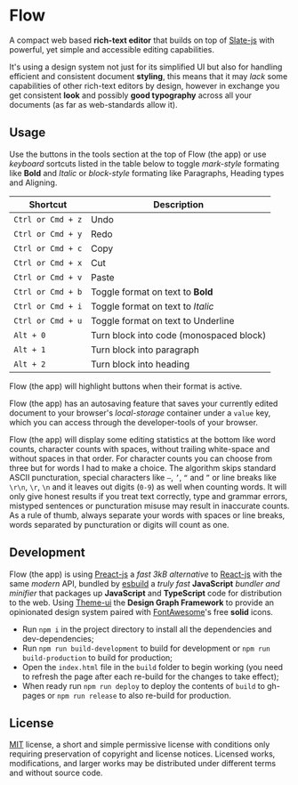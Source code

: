 # Flow

A compact web based **rich-text editor** that builds on top of [Slate-js](https://docs.slatejs.org/) with powerful, yet simple and accessible editing capabilities.

It's using a design system not just for its simplified UI but also for handling efficient and consistent document **styling**, this means that it may _lack_ some capabilities of other rich-text editors by design, however in exchange you get consistent **look** and possibly **good typography** across all your documents (as far as web-standards allow it).

## Usage

Use the buttons in the tools section at the top of Flow (the app) or use _keyboard_ sortcuts listed in the table below to toggle _mark-style_ formating like **Bold** and _Italic_ or _block-style_ formating like Paragraphs, Heading types and Aligning.

| Shortcut          | Description                             |
| ----------------- | --------------------------------------- |
| `Ctrl or Cmd + z` | Undo                                    |
| `Ctrl or Cmd + y` | Redo                                    |
| `Ctrl or Cmd + c` | Copy                                    |
| `Ctrl or Cmd + x` | Cut                                     |
| `Ctrl or Cmd + v` | Paste                                   |
| `Ctrl or Cmd + b` | Toggle format on text to **Bold**       |
| `Ctrl or Cmd + i` | Toggle format on text to _Italic_       |
| `Ctrl or Cmd + u` | Toggle format on text to Underline      |
| `Alt + 0`         | Turn block into code (monospaced block) |
| `Alt + 1`         | Turn block into paragraph               |
| `Alt + 2`         | Turn block into heading                 |

Flow (the app) will highlight buttons when their format is active.

Flow (the app) has an autosaving feature that saves your currently edited document to your browser's _local-storage_ container under a `value` key, which you can access through the developer-tools of your browser.

Flow (the app) will display some editing statistics at the bottom like word counts, character counts with spaces, without trailing white-space and without spaces in that order. For character counts you can choose from three but for words I had to make a choice. The algorithm skips standard ASCII puncturation, special characters like `—`, `’`, `“` and `”` or line breaks like `\r\n`, `\r`, `\n` and it leaves out digits (`0-9`) as well when counting words. It will only give honest results if you treat text correctly, type and grammar errors, mistyped sentences or puncturation misuse may result in inaccurate counts. As a rule of thumb, always separate your words with spaces or line breaks, words separated by puncturation or digits will count as one.

## Development

Flow (the app) is using [Preact-js](https://preactjs.com/) a _fast 3kB alternative_ to [React-js](https://reactjs.org/) with the same _modern_ API, bundled by [esbuild](https://github.com/evanw/esbuild) a _truly fast_ **JavaScript** _bundler and minifier_ that packages up **JavaScript** and **TypeScript** code for distribution to the web. Using [Theme-ui](https://theme-ui.com/) the **Design Graph Framework** to provide an opinionated design system paired with [FontAwesome](https://fontawesome.com/)'s free **solid** icons.

- Run `npm i` in the project directory to install all the dependencies and dev-dependencies;
- Run `npm run build-development` to build for development or `npm run build-production` to build for production;
- Open the `index.html` file in the `build` folder to begin working (you need to refresh the page after each re-build for the changes to take effect);
- When ready run `npm run deploy` to deploy the contents of `build` to gh-pages or `npm run release` to also re-build for production.

## License

[MIT](https://raw.githubusercontent.com/Aerobird98/flow/master/LICENSE) license, a short and simple permissive license with conditions only requiring preservation of copyright and license notices. Licensed works, modifications, and larger works may be distributed under different terms and without source code.
